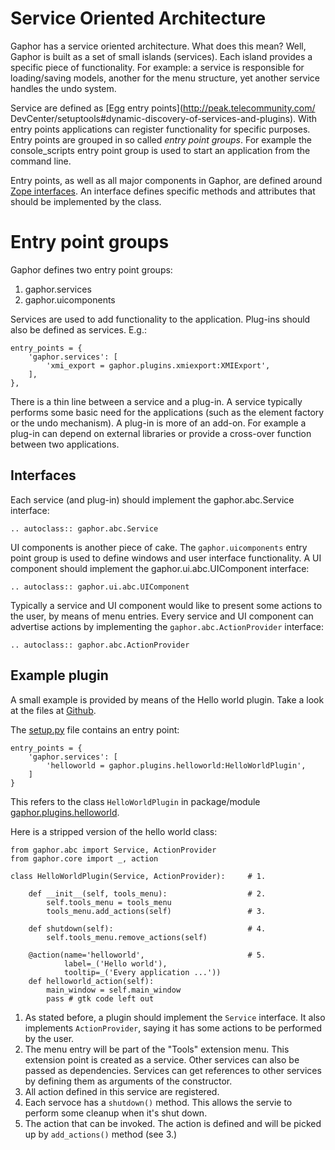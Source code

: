 # Service Oriented Architecture

Gaphor has a service oriented architecture. What does this mean? Well,
Gaphor is built as a set of small islands (services). Each island
provides a specific piece of functionality. For example: a service is
responsible for loading/saving models, another for the menu structure,
yet another service handles the undo system.

Service are defined as [Egg entry points](http://peak.telecommunity.com/
DevCenter/setuptools\#dynamic-discovery-of-services-and-plugins).
With entry points applications can register functionality for specific
purposes. Entry points are grouped in so called *entry point groups*.
For example the console_scripts entry point group is used to start an
application from the command line.

Entry points, as well as all major components in Gaphor, are defined
around [Zope interfaces](http://www.zope.org/Products/ZopeInterface). An
interface defines specific methods and attributes that should be
implemented by the class.

Entry point groups
==================

Gaphor defines two entry point groups:

1. gaphor.services
1. gaphor.uicomponents

Services are used to add functionality to the application. Plug-ins
should also be defined as services. E.g.:

    entry_points = {
        'gaphor.services': [
            'xmi_export = gaphor.plugins.xmiexport:XMIExport',
        ],
    },

There is a thin line between a service and a plug-in. A service
typically performs some basic need for the applications (such as the
element factory or the undo mechanism). A plug-in is more of an add-on.
For example a plug-in can depend on external libraries or provide a
cross-over function between two applications.

## Interfaces

Each service (and plug-in) should implement the gaphor.abc.Service
interface:

```eval_rst
.. autoclass:: gaphor.abc.Service
```

UI components is another piece of cake. The `gaphor.uicomponents` entry
point group is used to define windows and user interface functionality.
A UI component should implement the gaphor.ui.abc.UIComponent interface:

```eval_rst
.. autoclass:: gaphor.ui.abc.UIComponent
```

Typically a service and UI component would like to present some actions
to the user, by means of menu entries. Every service and UI component
can advertise actions by implementing the `gaphor.abc.ActionProvider`
interface:

```eval_rst
.. autoclass:: gaphor.abc.ActionProvider 
```

## Example plugin

A small example is provided by means of the Hello world plugin. Take a
look at the files at
[Github](https://github.com/gaphor/gaphor.plugins.helloworld).

The
[setup.py](https://github.com/gaphor/gaphor.plugins.helloworld/blob/master/setup.py)
file contains an entry point:

    entry_points = {
        'gaphor.services': [
            'helloworld = gaphor.plugins.helloworld:HelloWorldPlugin',
        ]
    }

This refers to the class `HelloWorldPlugin` in package/module
[gaphor.plugins.helloworld](https://github.com/gaphor/gaphor.plugins.helloworld/blob/master/gaphor/plugins/helloworld/__init__.py).

Here is a stripped version of the hello world class:

    from gaphor.abc import Service, ActionProvider
    from gaphor.core import _, action

    class HelloWorldPlugin(Service, ActionProvider):     # 1.

        def __init__(self, tools_menu):                  # 2.
            self.tools_menu = tools_menu
            tools_menu.add_actions(self)                 # 3.

        def shutdown(self):                              # 4.
            self.tools_menu.remove_actions(self)

        @action(name='helloworld',                       # 5.
                label=_('Hello world'),
                tooltip=_('Every application ...'))
        def helloworld_action(self):
            main_window = self.main_window
            pass # gtk code left out

1.  As stated before, a plugin should implement the `Service` interface.
    It also implements `ActionProvider`, saying it has some actions to
    be performed by the user.
2.  The menu entry will be part of the \"Tools\" extension menu. This
    extension point is created as a service. Other services can also be
    passed as dependencies. Services can get references to other
    services by defining them as arguments of the constructor.
3.  All action defined in this service are registered.
4.  Each servoce has a `shutdown()` method. This allows the servie to
    perform some cleanup when it's shut down.
5.  The action that can be invoked. The action is defined and will be
    picked up by `add_actions()` method (see 3.)
